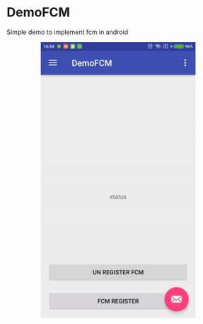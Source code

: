 # DemoFCM
Simple demo to implement fcm in android 

<p align="center">
  <img src="https://raw.githubusercontent.com/amitrai98/DemoFCM/master/app/giphy.gif?raw=true" width="350"/>
</p>
